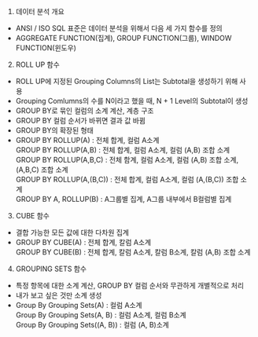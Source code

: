 1. 데이터 분석 개요
  - ANSI / ISO SQL 표준은 데이터 분석을 위해서 다음 세 가지 함수를 정의
  - AGGREGATE FUNCTION(집계), GROUP FUNCTION(그룹), WINDOW FUNCTION(윈도우)

2. ROLL UP 함수
  - ROLL UP에 지정된 Grouping Columns의 List는 Subtotal을 생성하기 위해 사용
  - Grouping Comlumns의 수를 N이라고 했을 때, N + 1 Level의 Subtotal이 생성
  - GROUP BY로 묶인 컬럼의 소계 계산, 계층 구조
  - GROUP BY 컬럼 순서가 바뀌면 결과 값 바뀜
  - GROUP BY의 확장된 형태
  -  GROUP BY ROLLUP(A) : 전체 합계, 컬럼 A소계<br>
     GROUP BY ROLLUP(A,B) : 전체 합계, 컬럼 A소계, 컬럼 (A,B) 조합 소계<br>
     GROUP BY ROLLUP(A,B,C) : 전체 함계, 컬럼 A소계, 컬럼 (A,B) 조합 소계, (A,B,C) 조합 소계<br>
     GROUP BY ROLLUP(A,(B,C)) : 전체 합계, 컬럼 A소계, 컬럼 (A,(B,C)) 조합 소계<br>
     GROUP BY A, ROLLUP(B) : A그룹별 집계, A그룹 내부에서 B컬럼별 집계 
3. CUBE 함수
  - 결합 가능한 모든 값에 대한 다차원 집계
  - GROUP BY CUBE(A) : 전체 합계, 칼럼 A소계<br>
    GROUP BY CUBE(B) : 전체 합계, 칼럼 A소계, 칼럼 B소계, 칼럼 (A,B) 조합 소계

4. GROUPING SETS 함수
  - 특정 항목에 대한 소계 계산, GROUP BY 컬럼 순서와 무관하게 개별적으로 처리
  - 내가 보고 싶은 것만 소계 생성
  - Group By Grouping Sets(A) : 컬럼 A소계<br>
    Group By Grouping Sets(A, B) : 컬럼 A소계, 컬럼 B소계<br>
    Group By Grouping Sets((A, B)) : 컬럼 (A, B)소계
